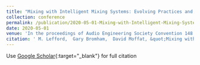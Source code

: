 ```yaml
---
title: "Mixing with Intelligent Mixing Systems: Evolving Practices and Lessons from Computer Assisted Design"
collection: conference
permalink: /publication/2020-05-01-Mixing-with-Intelligent-Mixing-Systems-Evolving-Practices-and-Lessons-from-Computer-Assisted-Design
date: 2020-05-01
venue: 'In the proceedings of Audio Engineering Society Convention 148'
citation: ' M. Lefford,  Gary Bromham,  David Moffat, &quot;Mixing with Intelligent Mixing Systems: Evolving Practices and Lessons from Computer Assisted Design.&quot; In the proceedings of Audio Engineering Society Convention 148, 2020.'
---
```

Use [Google Scholar](https://scholar.google.com/scholar?q=Mixing+with+Intelligent+Mixing+Systems:+Evolving+Practices+and+Lessons+from+Computer+Assisted+Design){:target="_blank"} for full citation